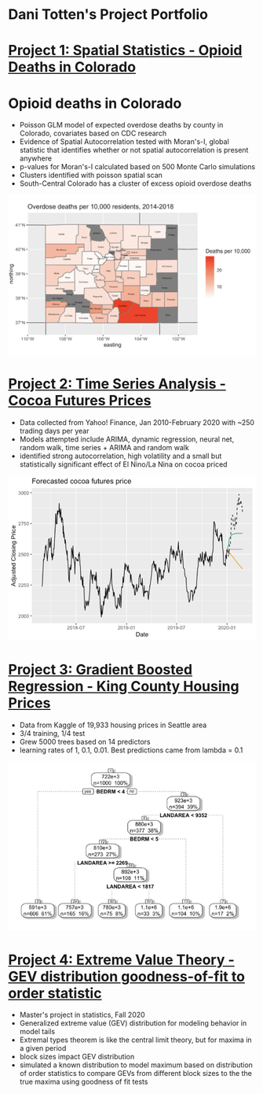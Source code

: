 # Dani Totten's Project Portfolio


# [Project 1: Spatial Statistics - Opioid Deaths in Colorado](https://github.com/dani-totten/spatial_stats)
# Opioid deaths in Colorado
- Poisson GLM model of expected overdose deaths by county in Colorado, covariates based on CDC research
- Evidence of Spatial Autocorrelation tested with Moran's-I, global statistic that identifies whether or not spatial autocorrelation is present anywhere
- p-values for Moran's-I calculated based on 500 Monte Carlo simulations
- Clusters identified with poisson spatial scan
- South-Central Colorado has a cluster of excess opioid overdose deaths

![](https://github.com/dani-totten/portfolio/blob/main/images/od_death_rate_scaled.png)

# [Project 2: Time Series Analysis - Cocoa Futures Prices](https://github.com/dani-totten/time_series_cocoa)
- Data collected from Yahoo! Finance, Jan 2010-February 2020 with ~250 trading days per year
- Models attempted include ARIMA, dynamic regression, neural net, random walk, time series + ARIMA and random walk
- identified strong autocorrelation, high volatility and a small but statistically significant effect of El Nino/La Nina on cocoa priced

![](https://github.com/dani-totten/portfolio/blob/main/images/time_series.png)

# [Project 3: Gradient Boosted Regression - King County Housing Prices](https://github.com/dani-totten/gbm)
- Data from Kaggle of 19,933 housing prices in Seattle area
- 3/4 training, 1/4 test
- Grew 5000 trees based on 14 predictors
- learning rates of 1, 0.1, 0.01. Best predictions came from lambda = 0.1

![](https://github.com/dani-totten/portfolio/blob/main/images/sample_simple_tree.png)

# [Project 4: Extreme Value Theory - GEV distribution goodness-of-fit to order statistic](https://github.com/dani-totten/masters_project)
- Master's project in statistics, Fall 2020
- Generalized extreme value (GEV) distribution for modeling behavior in model tails
- Extremal types theorem is like the central limit theory, but for maxima in a given period
- block sizes impact GEV distribution
- simulated a known distribution to model maximum based on distribution of order statistics to compare GEVs from different block sizes to the the true maxima using goodness of fit tests
